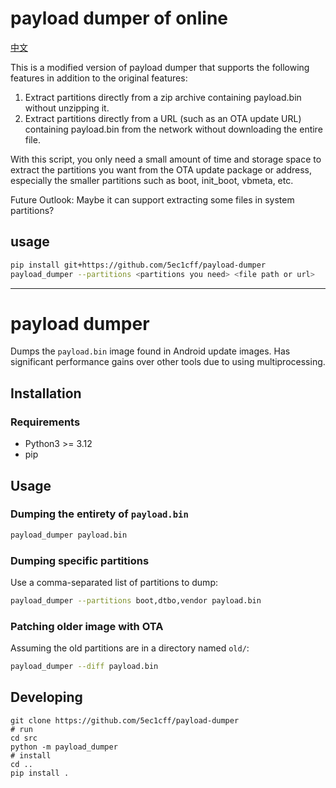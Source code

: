 # payload dumper of online

[中文](docs/README.zh-CN.md)

This is a modified version of payload dumper that supports the following features in addition to the original features:

1. Extract partitions directly from a zip archive containing payload.bin without unzipping it.   
2. Extract partitions directly from a URL (such as an OTA update URL) containing payload.bin from the network without downloading the entire file.  

With this script, you only need a small amount of time and storage space to extract the partitions you want from the OTA update package or address, especially the smaller partitions such as boot, init_boot, vbmeta, etc.

Future Outlook: Maybe it can support extracting some files in system partitions?

## usage

```bash
pip install git+https://github.com/5ec1cff/payload-dumper
payload_dumper --partitions <partitions you need> <file path or url>
```
---

# payload dumper

Dumps the `payload.bin` image found in Android update images. Has significant performance gains over other tools due to using multiprocessing.

## Installation

### Requirements

- Python3 >= 3.12
- pip

## Usage

### Dumping the entirety of `payload.bin`

```bash
payload_dumper payload.bin
```

### Dumping specific partitions

Use a comma-separated list of partitions to dump:
```bash
payload_dumper --partitions boot,dtbo,vendor payload.bin
```

### Patching older image with OTA

Assuming the old partitions are in a directory named `old/`:
```bash
payload_dumper --diff payload.bin
```

## Developing

```shell
git clone https://github.com/5ec1cff/payload-dumper
# run
cd src
python -m payload_dumper
# install
cd ..
pip install .
```

